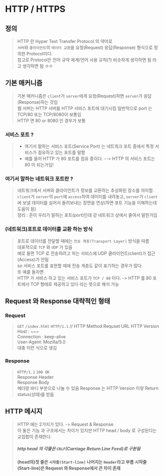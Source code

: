 # HTTP / HTTPS

## 정의
> HTTP 란 Hyper Text Transfer Protocol 의 약어로<br>
> `서버`와 `클라이언트`의 `데이터 교환`을 요청(Request) 응답(Response) 형식으로 정의한 Protocol이다.<br>
> 참고로 Protocol은 언어 규약 체계/언어 사용 규칙(?) 비슷하게 생각하면 됨 라고 생각하면 됨 ㅇㅇ

## 기본 매커니즘
> 기본 매커니즘은 `client`가 `server`에게 요청(Request)하면 `server`가 응답(Response)하는 것임<br>
> 웹 서버는 HTTP 서버를 HTTP 서비스 포트에 대기시킴 일반적으로 port 는 TCP/80 또는 TCP/8080이 보통임<br>
> HTTP 면 80 or 8080 인 경우가 보통

### 서비스 포트 ? 
> - 여기서 말하는 서비스 포트(Service Port) 는 네트워크 포트 중에서 특정 서비스가 점유하고 있는 포트를 말함
> - 예를 들어 HTTP 가 80 포트를 점유 중이다. --> HTTP 의 서비스 포트는 80 이 되는거임! 

### 여기서 말하는 네트워크 포트란 ?
> 네트워크에서 서버와 클라이언트가 정보를 교환하는 추상화된 장소를 의미함.<br>
> `client`가 `server`의 `port`에 `access`하여 데이터를 내려놓고, `server`가 `client`에 보낼 데이터를 실어서 돌려보내는 장면을 연상(하면 포트 기능을 이해하는데 도움이 됨)<br>
> 정리 :
> 흔이 우리가 말하는 포트(port)인데 걍 네트워크 상에서 줄여서 말한거임 

### (네트워크)포트로 데이터를 교환 하는 방식<br>
> 포트로 데이터를 전달할 때에는 `전송 계층(Transport Layer)` 방식을 따름<br>
> 대표적으로 `TCP` 와 `UDP` 가 있음<br>
> 예로 들면 TCP 로 전송하려고 하는 서비스에 UDP 클라이언트(client)가 접근(Access)가 안됨<br>
> so 서비스 포트를 표현할 때에 전송 게층도 같이 표기하는 경우가 많다.<br>
> 또 예를 들자면<br>
> HTTP 가 서비스 하고 있는 서비스 포트가 `TCP / 80` 이다. -> HTTP 를 80 포트에서 TCP 형태로 제공하고 있다 라는 뜻으로 해석 가능

## Request 와 Response 대략적인 형태

### Request
> `GET` `/index.html` `HTTP/1.1` // HTTP Method Requset URL HTTP Version<br>
> Host : ~~~ <br>
> Connection : keep-alive<br>
> User-Agent: Mozilla/5.0<br>
> 대충 이런 식으로 생김
### Response
> `HTTP/1.1` `200 OK`<br>
> Response Header<br>
> Response Body<br>
> 헤더랑 바디 부분으로 나눌 수 있음 Response 는 HTTP Version 이랑 Return status(상태)를 받음

## HTTP 메시지
> HTTP 에는 2가지가 있다. -> Request & Response<br>
> 이 둘은 기능 과 구조에서는 차이가 있지만 HTTP head / body 로 구성된다는 교집합이 존재한다.<br>
> ##### http head 의 각줄은 `CRLF`(Carriage Return Line Feed)로 구분됨<br>
> #### (head의)첫 줄은 `시작줄(Start-line)` 나머지는 `Header`라고 부름 시작줄(Start-line)은 Request 와 Response에서 큰 차이 존재
